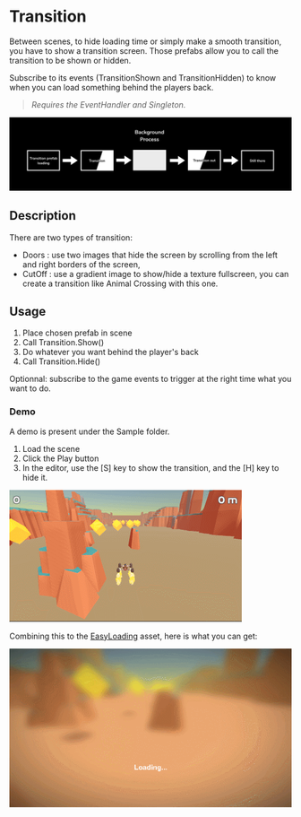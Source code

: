 # Transition

Between scenes, to hide loading time or simply make a smooth transition, you have to show a transition screen. Those prefabs allow you to call the transition to be shown or hidden.

Subscribe to its events (TransitionShown and TransitionHidden) to know when you can load something behind the players back.

> *Requires the EventHandler and Singleton.*

![how it is supposed to work](Documentation~/images/transition_schema.jpg)

## Description

There are two types of transition:
- Doors : use two images that hide the screen by scrolling from the left and right borders of the screen,
- CutOff : use a gradient image to show/hide a texture fullscreen, you can create a transition like Animal Crossing with this one.

## Usage

1. Place chosen prefab in scene
2. Call Transition.Show()
3. Do whatever you want behind the player's back
4. Call Transition.Hide()

Optionnal: subscribe to the game events to trigger at the right time what you want to do.

### Demo

A demo is present under the Sample folder.

1. Load the scene
2. Click the Play button
3. In the editor, use the [S] key to show the transition, and the [H] key to hide it.

![demo](Documentation~/images/transition_demo.gif)

Combining this to the [EasyLoading](https://github.com/FredericRP/EasyLoading) asset, here is what you can get:

![demo](Documentation~/images/transition-sample.gif)
